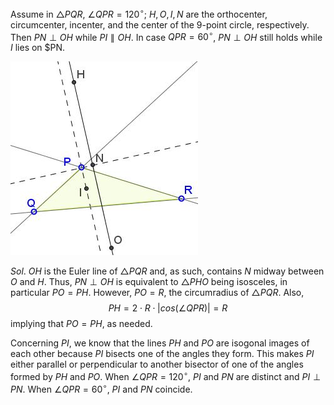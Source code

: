 Assume in $\triangle PQR$, $\angle QPR=120^\circ$; $H, O, I, N$ are the orthocenter, circumcenter, incenter, and the center of the $9$-point circle, respectively. Then $PN \perp OH$ while $PI \parallel OH.$
In case $QPR=60^\circ$, $PN \perp OH$ still holds while $I$ lies on $PN.

![Nine Point Special Case](https://github.com/mostlovedpotato/Dir/blob/master/2023/May/27/Nine_point%20Property1.jpg)

$Sol.$ 
$OH$ is the Euler line of $\triangle PQR$ and, as such, contains $N$ midway between $O$ and $H$. Thus, $PN \perp OH$ is equivalent to $\triangle PHO$ being isosceles, in particular $PO=PH$. However, $PO=R$, the circumradius of $\triangle PQR$. Also, $$PH=2 \cdot R \cdot |cos(\angle QPR)|=R$$ implying that $PO=PH$, as needed.

Concerning $PI$, we know that the lines $PH$ and $PO$ are isogonal images of each other because $PI$ bisects one of the angles they form. This makes $PI$ either parallel or perpendicular to another bisector of one of the angles formed by $PH$ and $PO$. When $\angle QPR=120^\circ$, $PI$ and $PN$ are distinct and $PI \perp PN$. When $\angle QPR=60^\circ$, $PI$ and $PN$ coincide.